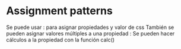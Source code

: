 # Assignment patterns

Se puede usar <property>: <value> para asignar propiedades y valor de css
También se pueden asignar valores múltiples a una propiedad <property>: <value> <value> <value>
Se pueden hacer cálculos a la propiedad con la función calc()
